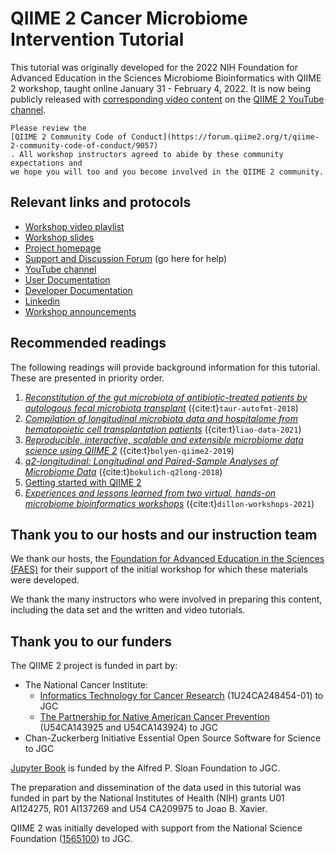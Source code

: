 # QIIME 2 Cancer Microbiome Intervention Tutorial

This tutorial was originally developed for the 2022 NIH Foundation for
Advanced Education in the Sciences Microbiome Bioinformatics with QIIME 2
workshop, taught online January 31 - February 4, 2022. It is now being
publicly released with [corresponding video content](https://youtube.com/playlist?list=PLbVDKwGpb3XmvnTrU40zHRT7NZWWVNUpt)
on the [QIIME 2 YouTube channel](https://youtube.com/qiime2).

```{admonition} Important!
Please review the
[QIIME 2 Community Code of Conduct](https://forum.qiime2.org/t/qiime-2-community-code-of-conduct/9057)
. All workshop instructors agreed to abide by these community expectations and
we hope you will too and you become involved in the QIIME 2 community.
```

## Relevant links and protocols

* [Workshop video playlist](https://youtube.com/playlist?list=PLbVDKwGpb3XmvnTrU40zHRT7NZWWVNUpt)
* [Workshop slides](https://bit.ly/3GZaMjt)
* [Project homepage](https://qiime2.org)
* [Support and Discussion Forum](https://forum.qiime2.org) (go here for help)
* [YouTube channel](https://youtube.com/qiime2)
* [User Documentation](https://docs.qiime2.org)
* [Developer Documentation](https://develop.qiime2.org)
* [Linkedin](https://www.linkedin.com/groups/14490597/)
* [Workshop announcements](https://workshops.qiime2.org)

## Recommended readings

The following readings will provide background information for this tutorial.
These are presented in priority order.

1. [_Reconstitution of the gut microbiota of antibiotic-treated patients by
    autologous fecal microbiota transplant_](
    https://www.ncbi.nlm.nih.gov/pmc/articles/PMC6468978/)
    ({cite:t}`taur-autofmt-2018`)
1. [_Compilation of longitudinal microbiota data and hospitalome from
    hematopoietic cell transplantation patients_](
    https://www.nature.com/articles/s41597-021-00860-8)
   ({cite:t}`liao-data-2021`)
1. [_Reproducible, interactive, scalable and extensible microbiome data science
    using QIIME 2_](https://doi.org/10.1038/s41587-019-0209-9)
   ({cite:t}`bolyen-qiime2-2019`)
1. [_q2-longitudinal: Longitudinal and Paired-Sample Analyses of Microbiome
    Data_](http://dx.doi.org/10.1128/mSystems.00219-18)
   ({cite:t}`bokulich-q2long-2018`)
1. [Getting started with QIIME 2](https://gregcaporaso.github.io/q2book/using/getting-started.html)
1. [_Experiences and lessons learned from two virtual, hands-on microbiome
    bioinformatics workshops_](
    https://doi.org/10.1371/journal.pcbi.1009056)
   ({cite:t}`dillon-workshops-2021`)

## Thank you to our hosts and our instruction team

We thank our hosts, the [Foundation for Advanced Education in the Sciences
(FAES)](https://faes.org/) for their support of the initial workshop for which
these materials were developed.

We thank the many instructors who were involved in preparing this content,
including the data set and the written and video tutorials.

## Thank you to our funders

The QIIME 2 project is funded in part by:
* The National Cancer Institute:
  * [Informatics Technology for Cancer Research](https://itcr.cancer.gov/)
    (1U24CA248454-01) to JGC
  * [The Partnership for Native American Cancer
     Prevention](https://in.nau.edu/nacp/) (U54CA143925 and U54CA143924) to JGC
* Chan-Zuckerberg Initiative Essential Open Source Software for Science to JGC

[Jupyter Book](https://jupyterbook.org) is funded by the Alfred P. Sloan Foundation
 to JGC.

The preparation and dissemination of the data used in this tutorial was funded
in part by the National Institutes of Health (NIH) grants U01 AI124275, R01
AI137269 and U54 CA209975 to Joao B. Xavier.

QIIME 2 was initially developed with support from the National Science
Foundation
([1565100](https://www.nsf.gov/awardsearch/showAward?AWD_ID=1565100)) to JGC.